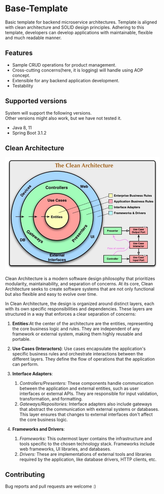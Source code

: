 # Base-Template
Basic template for backend microservice architectures. Template is aligned with clean architecture and SOLID design principles. Adhering to this template, developers can develop applications with maintainable, flexible and much readable manner.

## Features
* Sample CRUD operations for product management.
* Cross-cutting concerns(here, it is logging) will handle using AOP concept.
* Extensible for any backend application development.
* Testability

## Supported versions

System will support the following versions.  
Other versions might also work, but we have not tested it.

* Java 8, 11
* Spring Boot 3.1.2

## Clean Architecture

![Header](./clean-architecture.png)

Clean Architecture is a modern software design philosophy that prioritizes modularity, maintainability, and separation of concerns. At its core, Clean Architecture seeks to create software systems that are not only functional but also flexible and easy to evolve over time.

In Clean Architecture, the design is organized around distinct layers, each with its own specific responsibilities and dependencies. These layers are structured in a way that enforces a clear separation of concerns:

1. **Entities**:At the center of the architecture are the entities, representing the core business logic and rules. They are independent of any framework or external system, making them highly reusable and portable.

2. **Use Cases (Interactors)**: Use cases encapsulate the application's specific business rules and orchestrate interactions between the different layers. They define the flow of operations that the application can perform.

3. **Interface Adapters**:
   1. _Controllers/Presenters:_ These components handle communication between the application and external entities, such as user interfaces or external APIs. They are responsible for input validation, transformation, and formatting. 
   2. _Gateways/Repositories:_ Interface adapters also include gateways that abstract the communication with external systems or databases. This layer ensures that changes to external interfaces don't affect the core business logic.
4. **Frameworks and Drivers**:
   1. _Frameworks:_ This outermost layer contains the infrastructure and tools specific to the chosen technology stack. Frameworks include web frameworks, UI libraries, and databases.
   2. _Drivers:_ These are implementations of external tools and libraries required by the application, like database drivers, HTTP clients, etc.

## Contributing

Bug reports and pull requests are welcome :)